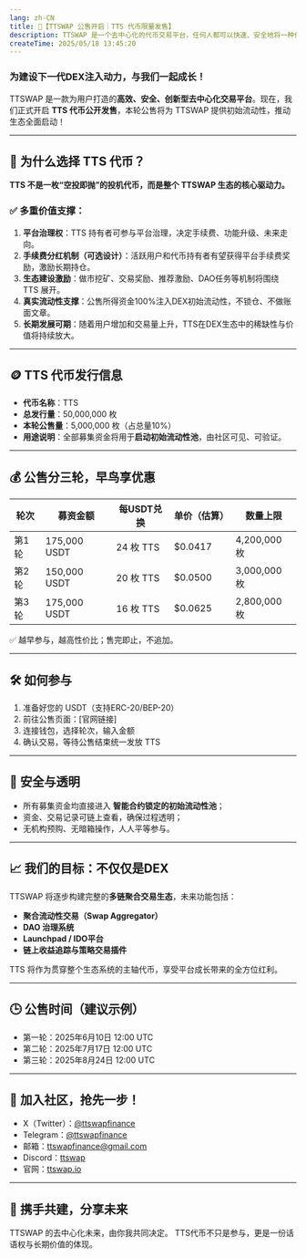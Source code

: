 ```yaml
---
lang: zh-CN
title: 🚀【TTSWAP 公售开启｜TTS 代币限量发售】
description: TTSWAP 是一个去中心化的代币交易平台，任何人都可以快速、安全地将一种代币兑换为另一种，无需依赖中心化交易所。
createTime: 2025/05/18 13:45:20
---
```


<ShareButtonZh/>

### 为建设下一代DEX注入动力，与我们一起成长！

TTSWAP 是一款为用户打造的**高效、安全、创新型去中心化交易平台**。现在，我们正式开启 **TTS 代币公开发售**，本轮公售将为 TTSWAP 提供初始流动性，推动生态全面启动！

---

## 💎 为什么选择 TTS 代币？

**TTS 不是一枚“空投即抛”的投机代币，而是整个 TTSWAP 生态的核心驱动力。**

### ✅ 多重价值支撑：

1. **平台治理权**：TTS 持有者可参与平台治理，决定手续费、功能升级、未来走向。
2. **手续费分红机制（可选设计）**：活跃用户和代币持有者有望获得平台手续费奖励，激励长期持仓。
3. **生态建设激励**：做市挖矿、交易奖励、推荐激励、DAO任务等机制将围绕 TTS 展开。
4. **真实流动性支撑**：公售所得资金100%注入DEX初始流动性，不锁仓、不做账面文章。
5. **长期发展可期**：随着用户增加和交易量上升，TTS在DEX生态中的稀缺性与价值将持续放大。

---

## 🪙 TTS 代币发行信息

* **代币名称**：TTS
* **总发行量**：50,000,000 枚
* **本轮公售量**：5,000,000 枚（占总量10%）
* **用途说明**：全部募集资金将用于**启动初始流动性池**，由社区可见、可验证。

---

## 💰 公售分三轮，早鸟享优惠

| 轮次  | 募资金额         | 每USDT兑换  | 单价（估算）   | 数量上限        |
| --- | ------------ | -------- | -------- | ----------- |
| 第1轮 | 175,000 USDT | 24 枚 TTS | \$0.0417 | 4,200,000 枚 |
| 第2轮 | 150,000 USDT | 20 枚 TTS | \$0.0500 | 3,000,000 枚 |
| 第3轮 | 175,000 USDT | 16 枚 TTS | \$0.0625 | 2,800,000 枚 |

✅ 越早参与，越高性价比；售完即止，不追加。

---

## 🛠️ 如何参与

1. 准备好您的 USDT（支持ERC-20/BEP-20）
2. 前往公售页面：\[官网链接]
3. 连接钱包，选择轮次，输入金额
4. 确认交易，等待公售结束统一发放 TTS

---

## 🔐 安全与透明

* 所有募集资金均直接进入 **智能合约锁定的初始流动性池**；
* 资金、交易记录可链上查看，确保过程透明；
* 无机构预购、无暗箱操作，人人平等参与。

---

## 📈 我们的目标：不仅仅是DEX

TTSWAP 将逐步构建完整的**多链聚合交易生态**，未来功能包括：

* **聚合流动性交易（Swap Aggregator）**
* **DAO 治理系统**
* **Launchpad / IDO平台**
* **链上收益追踪与策略交易插件**

TTS 将作为贯穿整个生态系统的主轴代币，享受平台成长带来的全方位红利。

---

## 🕒 公售时间（建议示例）

* 第一轮：2025年6月10日 12:00 UTC
* 第二轮：2025年7月17日 12:00 UTC
* 第三轮：2025年8月24日 12:00 UTC

---

## 📣 加入社区，抢先一步！

* X（Twitter）：[@ttswapfinance](https://x.com/ttswapfinance)
* Telegram：[@ttswapfinance](https://t.me/ttswapfinance)  
* 邮箱：[ttswapfinance@gmail.com](mailto:ttswapfinance@gmail.com)  
* Discord：[ttswap](https://discord.gg/XygqnmQgX3) 
* 官网：[ttswap.io](http://www.ttswap.io)

---

## 🌟 携手共建，分享未来

TTSWAP 的去中心化未来，由你我共同决定。
TTS代币不只是参与，更是一份话语权与长期价值的体现。




